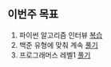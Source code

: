 ## 이번주 목표 

1. 파이썬 알고리즘 인터뷰 [복습](https://github.com/PARKINHYO/algorithm-interview-snippet/commits/master)
2. 백준 유형에 맞춰 계속 [풀기](https://github.com/PARKINHYO/Algorithm/commits/master/BOJ)
3. 프로그래머스 레벨1 [풀기](./Algorithm)